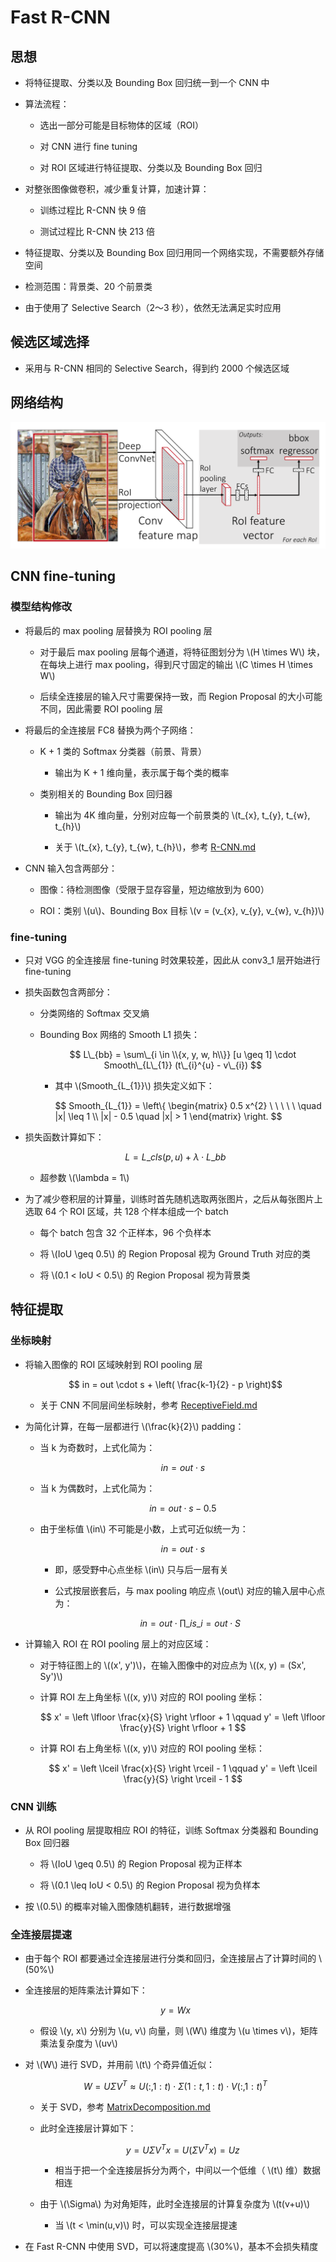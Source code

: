 <script type="text/javascript" src="http://cdn.mathjax.org/mathjax/latest/MathJax.js?config=default"></script>

# Fast R-CNN

## 思想

- 将特征提取、分类以及 Bounding Box 回归统一到一个 CNN 中

- 算法流程：

	- 选出一部分可能是目标物体的区域（ROI）
	
	- 对 CNN 进行 fine tuning

	- 对 ROI 区域进行特征提取、分类以及 Bounding Box 回归

- 对整张图像做卷积，减少重复计算，加速计算：

	- 训练过程比 R-CNN 快 9 倍

	- 测试过程比 R-CNN 快 213 倍

- 特征提取、分类以及 Bounding Box 回归用同一个网络实现，不需要额外存储空间

- 检测范围：背景类、20 个前景类

- 由于使用了 Selective Search（2～3 秒），依然无法满足实时应用

## 候选区域选择

- 采用与 R-CNN 相同的 Selective Search，得到约 2000 个候选区域

## 网络结构

![img](images/fast_rcnn.png)

## CNN fine-tuning

### 模型结构修改

- 将最后的 max pooling 层替换为 ROI pooling 层

	- 对于最后 max pooling 层每个通道，将特征图划分为 \\(H \times W\\) 块，在每块上进行 max pooling，得到尺寸固定的输出 \\(C \times H \times W\\)

	- 后续全连接层的输入尺寸需要保持一致，而 Region Proposal 的大小可能不同，因此需要 ROI pooling 层

- 将最后的全连接层 FC8 替换为两个子网络：

	- K + 1 类的 Softmax 分类器（前景、背景）

		- 输出为 K + 1 维向量，表示属于每个类的概率

	- 类别相关的 Bounding Box 回归器

		- 输出为 4K 维向量，分别对应每一个前景类的 \\(t\_{x}, t\_{y}, t\_{w}, t\_{h}\\)

		- 关于 \\(t\_{x}, t\_{y}, t\_{w}, t\_{h}\\)，参考 [R-CNN.md](R-CNN.md)

- CNN 输入包含两部分：

	- 图像：待检测图像（受限于显存容量，短边缩放到为 600）
	
	- ROI：类别 \\(u\\)、Bounding Box 目标 \\(v = (v\_{x}, v\_{y}, v\_{w}, v\_{h})\\)

### fine-tuning

- 只对 VGG 的全连接层 fine-tuning 时效果较差，因此从 conv3_1 层开始进行 fine-tuning

- 损失函数包含两部分：

	- 分类网络的 Softmax 交叉熵

	- Bounding Box 网络的 Smooth L1 损失：

		$$ L\_{bb} = \sum\_{i \in \\{x, y, w, h\\}} [u \geq 1] \cdot Smooth\_{L\_{1}} (t\_{i}^{u} - v\_{i}) $$
		
		- 其中 \\(Smooth\_{L\_{1}}\\) 损失定义如下：

			$$ Smooth\_{L\_{1}} = \left\\{ \begin{matrix} 0.5 x^{2} \ \ \ \ \ \quad |x| \leq 1 \\\\ |x| - 0.5 \quad |x| > 1 \end{matrix} \right. $$

- 损失函数计算如下：

	$$ L = L\_{cls}(p, u) + \lambda \cdot L\_{bb} $$
	
	- 超参数 \\(\lambda = 1\\)

- 为了减少卷积层的计算量，训练时首先随机选取两张图片，之后从每张图片上选取 64 个 ROI 区域，共 128 个样本组成一个 batch

	- 每个 batch 包含 32 个正样本，96 个负样本

	- 将 \\(IoU \geq 0.5\\) 的 Region Proposal 视为 Ground Truth 对应的类

	- 将 \\(0.1 < IoU < 0.5\\) 的 Region Proposal 视为背景类

## 特征提取

### 坐标映射

- 将输入图像的 ROI 区域映射到 ROI pooling 层

	$$ in = out \cdot s + \left( \frac{k-1}{2} - p \right)$$
	
	- 关于 CNN 不同层间坐标映射，参考 [ReceptiveField.md](ReceptiveField.md)

- 为简化计算，在每一层都进行 \\(\frac{k}{2}\\) padding：

	- 当 k 为奇数时，上式化简为：

		$$ in = out \cdot s $$

	- 当 k 为偶数时，上式化简为：

		$$ in = out \cdot s - 0.5 $$

	- 由于坐标值 \\(in\\) 不可能是小数，上式可近似统一为：

		$$ in = out \cdot s $$

		- 即，感受野中心点坐标 \\(in\\) 只与后一层有关

		- 公式按层嵌套后，与 max pooling 响应点 \\(out\\) 对应的输入层中心点为：

			$$ in = out \cdot \prod\_{i} s\_{i} = out \cdot S $$

- 计算输入 ROI 在 ROI pooling 层上的对应区域：

	- 对于特征图上的 \\((x', y')\\)，在输入图像中的对应点为 \\((x, y) = (Sx', Sy')\\)

	- 计算 ROI 左上角坐标 \\((x, y)\\) 对应的 ROI pooling 坐标：

		$$ x' = \left \lfloor \frac{x}{S} \right \rfloor + 1 \qquad y' = \left \lfloor \frac{y}{S} \right \rfloor + 1 $$
	
	- 计算 ROI 右上角坐标 \\((x, y)\\) 对应的 ROI pooling 坐标：

		$$ x' = \left \lceil \frac{x}{S} \right \rceil - 1 \qquad y' = \left \lceil \frac{y}{S} \right \rceil - 1 $$

### CNN 训练

- 从 ROI pooling 层提取相应 ROI 的特征，训练 Softmax 分类器和 Bounding Box 回归器

	- 将 \\(IoU \geq 0.5\\) 的 Region Proposal 视为正样本

	- 将 \\(0.1 \leq IoU < 0.5\\) 的 Region Proposal 视为负样本

- 按 \\(0.5\\) 的概率对输入图像随机翻转，进行数据增强

### 全连接层提速

- 由于每个 ROI 都要通过全连接层进行分类和回归，全连接层占了计算时间的 \\(50\%\\)

- 全连接层的矩阵乘法计算如下：

	$$ y = Wx $$

	- 假设 \\(y, x\\) 分别为 \\(u, v\\) 向量，则 \\(W\\) 维度为 \\(u \times v\\)，矩阵乘法复杂度为 \\(uv\\)

- 对 \\(W\\) 进行 SVD，并用前 \\(t\\) 个奇异值近似：

	$$ W = U \Sigma V^{T} \approx U(:, 1:t) \cdot \Sigma(1:t, 1:t) \cdot V(:,1:t)^{T} $$

	- 关于 SVD，参考 [MatrixDecomposition.md](../basic/MatrixDecomposition.md)

	- 此时全连接层计算如下：

		$$ y = U \Sigma V^{T} x = U(\Sigma V^{T} x) = Uz $$

		- 相当于把一个全连接层拆分为两个，中间以一个低维（ \\(t\\) 维）数据相连

	- 由于 \\(\Sigma\\) 为对角矩阵，此时全连接层的计算复杂度为 \\(t(v+u)\\)

		- 当 \\(t < \min(u,v)\\) 时，可以实现全连接层提速

- 在 Fast R-CNN 中使用 SVD，可以将速度提高 \\(30\%\\)，基本不会损失精度